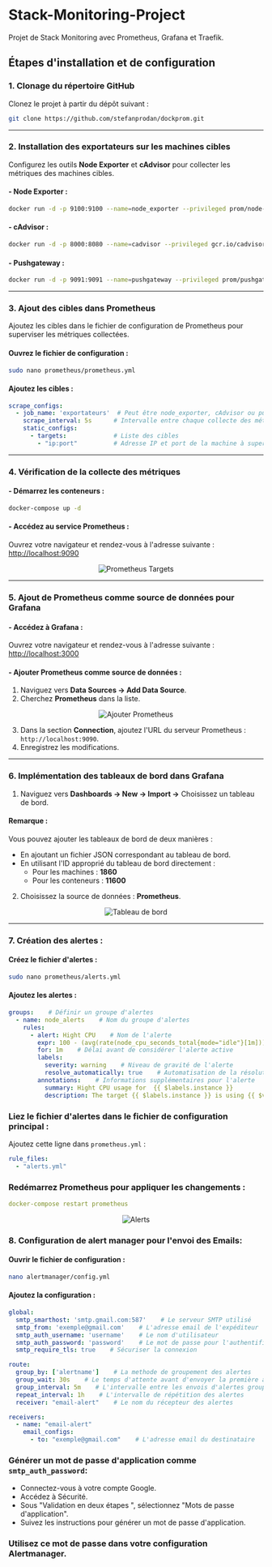 # Stack-Monitoring-Project
Projet de Stack Monitoring avec Prometheus, Grafana et Traefik.

## Étapes d'installation et de configuration

### 1. Clonage du répertoire GitHub
Clonez le projet à partir du dépôt suivant :
```bash
git clone https://github.com/stefanprodan/dockprom.git
```

---

### 2. Installation des exportateurs sur les machines cibles
Configurez les outils **Node Exporter** et **cAdvisor** pour collecter les métriques des machines cibles.

#### - Node Exporter :
```bash
docker run -d -p 9100:9100 --name=node_exporter --privileged prom/node-exporter
```

#### - cAdvisor :
```bash
docker run -d -p 8000:8080 --name=cadvisor --privileged gcr.io/cadvisor/cadvisor
```

#### - Pushgateway :
```bash
docker run -d -p 9091:9091 --name=pushgateway --privileged prom/pushgateway
```

---

### 3. Ajout des cibles dans Prometheus
Ajoutez les cibles dans le fichier de configuration de Prometheus pour superviser les métriques collectées.

#### Ouvrez le fichier de configuration :
```bash
sudo nano prometheus/prometheus.yml
```

#### Ajoutez les cibles :
```yaml
scrape_configs:
  - job_name: 'exportateurs'  # Peut être node_exporter, cAdvisor ou pushgateway
    scrape_interval: 5s      # Intervalle entre chaque collecte des métriques
    static_configs:
      - targets:             # Liste des cibles
        - "ip:port"          # Adresse IP et port de la machine à superviser
```

---

### 4. Vérification de la collecte des métriques
#### - Démarrez les conteneurs :
```bash
docker-compose up -d
```

#### - Accédez au service Prometheus :
Ouvrez votre navigateur et rendez-vous à l'adresse suivante :  [http://localhost:9090](http://localhost:9090)

<div align="center">
  <img src="prometheus.png" alt="Prometheus Targets">
</div>

---

### 5. Ajout de Prometheus comme source de données pour Grafana
#### - Accédez à Grafana :
Ouvrez votre navigateur et rendez-vous à l'adresse suivante :  [http://localhost:3000](http://localhost:3000)

#### - Ajouter Prometheus comme source de données :
1. Naviguez vers **Data Sources → Add Data Source**.  
2. Cherchez **Prometheus** dans la liste.  
<div align="center">
  <img src="Ajouter Prometheus.png" alt="Ajouter Prometheus">
</div>


3. Dans la section **Connection**, ajoutez l'URL du serveur Prometheus :  `http://localhost:9090`.
4. Enregistrez les modifications.

---

### 6. Implémentation des tableaux de bord dans Grafana
1. Naviguez vers **Dashboards → New → Import →** Choisissez un tableau de bord.  

#### Remarque :
Vous pouvez ajouter les tableaux de bord de deux manières :
- En ajoutant un fichier JSON correspondant au tableau de bord.
- En utilisant l'ID approprié du tableau de bord directement :
  - Pour les machines : **1860**
  - Pour les conteneurs : **11600**

2. Choisissez la source de données : **Prometheus**.

<div align="center">
  <img src="Dashboard.png" alt="Tableau de bord">
</div>

---

### 7. Création des alertes :
#### Créez le fichier d'alertes :
```bash
sudo nano prometheus/alerts.yml
```
#### Ajoutez les alertes :
```yaml
groups:    # Définir un groupe d'alertes 
  - name: node_alerts    # Nom du groupe d'alertes  
    rules:  
      - alert: Hight CPU    # Nom de l'alerte
        expr: 100 - (avg(rate(node_cpu_seconds_total{mode="idle"}[1m])) by (instance)) * 100 > 70    # Condition d'alerte
        for: 1m    # Délai avant de considérer l'alerte active
        labels:
          severity: warning    # Niveau de gravité de l'alerte
          resolve_automatically: true    # Automatisation de la résolution de l'alerte
        annotations:    # Informations supplémentaires pour l'alerte
          summary: Hight CPU usage for  {{ $labels.instance }}
          description: The target {{ $labels.instance }} is using {{ $value }}% CPU
```
### Liez le fichier d'alertes dans le fichier de configuration principal :
Ajoutez cette ligne dans `prometheus.yml` :

```yaml
rule_files:
  - "alerts.yml"
```
### Redémarrez Prometheus pour appliquer les changements :
```yaml
docker-compose restart prometheus
```

<div align="center">
  <img src="Alerts.png" alt="Alerts">
</div>

### 8. Configuration de alert manager pour l'envoi des Emails:
#### Ouvrir le fichier de configuration :
```bash
nano alertmanager/config.yml
```
#### Ajoutez la configuration :
```yaml
global:
  smtp_smarthost: 'smtp.gmail.com:587'    # Le serveur SMTP utilisé
  smtp_from: 'exemple@gmail.com'    # L'adresse email de l'expéditeur
  smtp_auth_username: 'username'    # Le nom d'utilisateur
  smtp_auth_password: 'password'    # Le mot de passe pour l'authentification SMTP (configurer dans la prochaine partie)
  smtp_require_tls: true    # Sécuriser la connexion

route:
  group_by: ['alertname']    # La methode de groupement des alertes
  group_wait: 30s    # Le temps d'attente avant d'envoyer la première alerte groupée
  group_interval: 5m    # L'intervalle entre les envois d'alertes groupées
  repeat_interval: 1h    # L'intervalle de répétition des alertes
  receiver: "email-alert"    # Le nom du récepteur des alertes

receivers:
  - name: "email-alert"
    email_configs:
      - to: "exemple@gmail.com"    # L'adresse email du destinataire
```
### Générer un mot de passe d'application comme `smtp_auth_password`:
  - Connectez-vous à votre compte Google.
  - Accédez à Sécurité.
  - Sous "Validation en deux étapes ", sélectionnez "Mots de passe d'application".
  - Suivez les instructions pour générer un mot de passe d'application.
    
### Utilisez ce mot de passe dans votre configuration Alertmanager.
